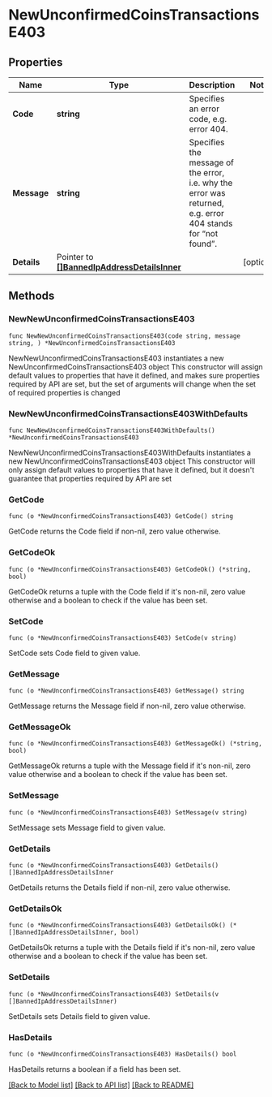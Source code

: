 # NewUnconfirmedCoinsTransactionsE403

## Properties

Name | Type | Description | Notes
------------ | ------------- | ------------- | -------------
**Code** | **string** | Specifies an error code, e.g. error 404. | 
**Message** | **string** | Specifies the message of the error, i.e. why the error was returned, e.g. error 404 stands for “not found”. | 
**Details** | Pointer to [**[]BannedIpAddressDetailsInner**](BannedIpAddressDetailsInner.md) |  | [optional] 

## Methods

### NewNewUnconfirmedCoinsTransactionsE403

`func NewNewUnconfirmedCoinsTransactionsE403(code string, message string, ) *NewUnconfirmedCoinsTransactionsE403`

NewNewUnconfirmedCoinsTransactionsE403 instantiates a new NewUnconfirmedCoinsTransactionsE403 object
This constructor will assign default values to properties that have it defined,
and makes sure properties required by API are set, but the set of arguments
will change when the set of required properties is changed

### NewNewUnconfirmedCoinsTransactionsE403WithDefaults

`func NewNewUnconfirmedCoinsTransactionsE403WithDefaults() *NewUnconfirmedCoinsTransactionsE403`

NewNewUnconfirmedCoinsTransactionsE403WithDefaults instantiates a new NewUnconfirmedCoinsTransactionsE403 object
This constructor will only assign default values to properties that have it defined,
but it doesn't guarantee that properties required by API are set

### GetCode

`func (o *NewUnconfirmedCoinsTransactionsE403) GetCode() string`

GetCode returns the Code field if non-nil, zero value otherwise.

### GetCodeOk

`func (o *NewUnconfirmedCoinsTransactionsE403) GetCodeOk() (*string, bool)`

GetCodeOk returns a tuple with the Code field if it's non-nil, zero value otherwise
and a boolean to check if the value has been set.

### SetCode

`func (o *NewUnconfirmedCoinsTransactionsE403) SetCode(v string)`

SetCode sets Code field to given value.


### GetMessage

`func (o *NewUnconfirmedCoinsTransactionsE403) GetMessage() string`

GetMessage returns the Message field if non-nil, zero value otherwise.

### GetMessageOk

`func (o *NewUnconfirmedCoinsTransactionsE403) GetMessageOk() (*string, bool)`

GetMessageOk returns a tuple with the Message field if it's non-nil, zero value otherwise
and a boolean to check if the value has been set.

### SetMessage

`func (o *NewUnconfirmedCoinsTransactionsE403) SetMessage(v string)`

SetMessage sets Message field to given value.


### GetDetails

`func (o *NewUnconfirmedCoinsTransactionsE403) GetDetails() []BannedIpAddressDetailsInner`

GetDetails returns the Details field if non-nil, zero value otherwise.

### GetDetailsOk

`func (o *NewUnconfirmedCoinsTransactionsE403) GetDetailsOk() (*[]BannedIpAddressDetailsInner, bool)`

GetDetailsOk returns a tuple with the Details field if it's non-nil, zero value otherwise
and a boolean to check if the value has been set.

### SetDetails

`func (o *NewUnconfirmedCoinsTransactionsE403) SetDetails(v []BannedIpAddressDetailsInner)`

SetDetails sets Details field to given value.

### HasDetails

`func (o *NewUnconfirmedCoinsTransactionsE403) HasDetails() bool`

HasDetails returns a boolean if a field has been set.


[[Back to Model list]](../README.md#documentation-for-models) [[Back to API list]](../README.md#documentation-for-api-endpoints) [[Back to README]](../README.md)


